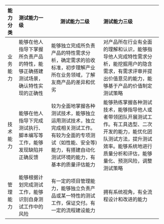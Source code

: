 | 能力分类 | 测试能力一级                                                 | 测试能力二级                                                 | 测试能力三级                                                 |
| :------- | :----------------------------------------------------------- | ------------------------------------------------------------ | :----------------------------------------------------------- |
| 业务能力 | 能够在他人指导下掌握所负责产品的特性，能够正确搭建测试场景，确认特性实现的正确性 | 能够独立完成所负责产品的特性需求分析，确定需求的验收标准，初步理解产业所在业务领域，了解友商产品的差异和优劣 | 对产品所在行业有全面的理解和认识，能够指导他人完成特性需求分析，能挖掘用户的隐含需求，有需求评审并提出价值意见的能力，能够基于产品的价值制定测试策略 |
| 技术能力 | 能够在他人指导下完成测试执行、脚本编写等工作，能够发现缺陷并正确反馈 | 较为全面地掌握各种测试技术，能够独立运用测试技术，独立完成相关测试工作。有较为全面的专项测试（如性能、安全等)能力，有搭建自动化测试环境的能力，有基本的质量评估能力 | 能够熟练掌握各种测试技术，能够指导他人或者带领团队开展测试工作。有工具选型、二次开发的能力，能优化团队测试方法，提升测试效率。能够系统地进行质量分析和评估，能够量化、预测风险，调整测试策略 |
| 管理能力 | 能够根据计划完成测试工作，能够识别自身测试工作中的风险       | 有一定的项目管理能力，能够独立负责产品或某一特性的测试工作，保证交付。有一定的流程建设能力 | 拥有系统视角，有全流程设计和改进的能力                       |

